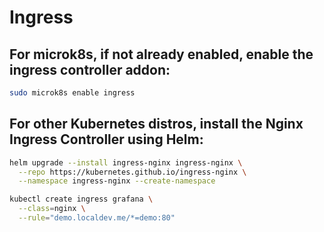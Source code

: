 # Ingress
## For microk8s, if not already enabled, enable the ingress controller addon:
```bash
sudo microk8s enable ingress
```

## For other Kubernetes distros, install the Nginx Ingress Controller using Helm:
```bash
helm upgrade --install ingress-nginx ingress-nginx \
  --repo https://kubernetes.github.io/ingress-nginx \
  --namespace ingress-nginx --create-namespace
```

```bash
kubectl create ingress grafana \
  --class=nginx \
  --rule="demo.localdev.me/*=demo:80"
```

